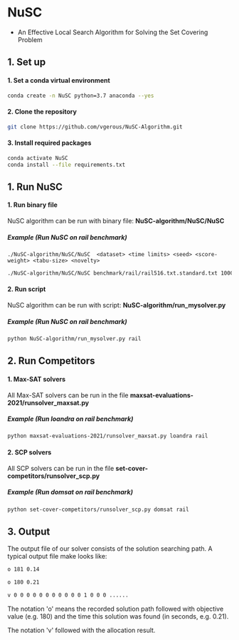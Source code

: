 # NuSC
- An Effective Local Search Algorithm for Solving the Set Covering Problem


## 1. Set up
#### 1. Set a conda virtual environment
```bash
conda create -n NuSC python=3.7 anaconda --yes
```

#### 2. Clone the repository
```bash
git clone https://github.com/vgerous/NuSC-Algorithm.git
```

#### 3. Install required packages
```bash
conda activate NuSC
conda install --file requirements.txt
```



## 1. Run NuSC
#### 1. Run binary file
NuSC algorithm can be run with binary file: **NuSC-algorithm/NuSC/NuSC**
##### Example (Run NuSC on rail benchmark)
```
./NuSC-algorithm/NuSC/NuSC  <dataset> <time limits> <seed> <score-weight> <tabu-size> <novelty> 
```
```bash
./NuSC-algorithm/NuSC/NuSC benchmark/rail/rail516.txt.standard.txt 1000 1 5 4 0.3 > results/rail/rail516.txt.standard.txt_with_seed_1.out
```

#### 2. Run script
NuSC algorithm can be run with script: **NuSC-algorithm/run_mysolver.py**

##### Example (Run NuSC on rail benchmark)
```bash
python NuSC-algorithm/run_mysolver.py rail
```

## 2. Run Competitors
#### 1. Max-SAT solvers
All Max-SAT solvers can be run in the file **maxsat-evaluations-2021/runsolver_maxsat.py**

##### Example (Run loandra on rail benchmark)
```bash
python maxsat-evaluations-2021/runsolver_maxsat.py loandra rail
```

#### 2. SCP solvers
All SCP solvers can be run in the file **set-cover-competitors/runsolver_scp.py**

##### Example (Run domsat on rail benchmark)
```bash
python set-cover-competitors/runsolver_scp.py domsat rail
```

## 3. Output
The output file of our solver consists of the solution searching path. A typical output file make looks like:

```bash
o 181 0.14

o 180 0.21

v 0 0 0 0 0 0 0 0 0 0 0 1 0 0 0 ......
```
The notation 'o' means the recorded solution path followed with objective value (e.g. 180) and the time this solution was found (in seconds, e.g. 0.21).

The notation 'v' followed with the allocation result.
